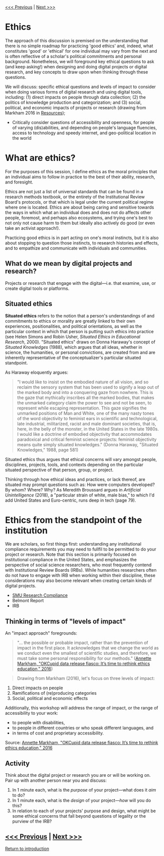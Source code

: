 [<<< Previous](access.md) | [Next >>>](people.md)

# Ethics
The approach of this discussion is premised on the understanding that there is no simple roadmap for practicing 'good ethics' and, indeed, what constitutes 'good' or 'ethical' for one individual may vary from the next and is often reflective of a scholar's political commitments and personal background.  Nonetheless, we will foreground key ethical questions to ask (and keep asking!) when designing and doing digital projects or digital research, and key concepts to draw upon when thinking through these questions.

We will discuss: specific ethical questions and levels of impact to consider when doing various forms of digital research and using digital tools, including: (1) direct impacts on people through data collection; (2) the politics of knowledge production and categorization; and (3) social, political, and economic impacts of projects or research (drawing from Markham 2016 in [Resources](sections/resources.md));
- Critically consider questions of accessibility and openness, for people of varying (dis)abilities, and depending on people's language fluencies, access to technology and speedy internet, and geo-political location in the world

# What are ethics?

For the purposes of this session, I define ethics as the moral principles that an individual aims to follow in practice to the best of their ability, research, and foresight.

Ethics are not just a list of universal standards that can be found in a research methods textbook, or the entirety of the Institutional Review Board's protocols, or that which is legal under the current political regime where one is located. Ethics are about being caring and sensitive towards the ways in which what an individual does and does not do affects other people, foremost, and perhaps also ecosystems, and trying one's best to not only not cause harm to them but ideally also actively do good (or even take an activist approach!).

Practicing good ethics is in part acting on one's moral instincts, but it is also about stopping to question those instincts, to research histories and effects, and to empathize and communicate with individuals and communities.

## What do we mean by digital projects and research?

Projects or research that engage with the digital—i.e. that examine, use, or create digital tools or platforms.

## Situated ethics

**Situated ethics** refers to the notion that a person's understandings of and commitments to ethics or morality are greatly linked to their own experiences, positionalities, and political orientations, as well as the particular context in which that person is putting such ethics into practice (see Helen Simons and Robin Usher, *Situated Ethics in Educational Research*, 2000). "Situated ethics" draws on Donna Haraway's concept of *Situated Knowledges* (1988), which argues that all ideas, whether in science, the humanities, or personal convictions, are created from and are inherently representative of the conceptualizer's particular situated standpoint.

As Haraway eloquently argues:

> "I would like to insist on the embodied nature of all vision, and so reclaim the sensory system that has been used to signify a leap out of the marked body and into a conquering gaze from nowhere. This is the gaze that mythically inscribes all the marked bodies, that makes the unmarked category claim the power to see and not be seen, to represent while escaping representation. This gaze signifies the unmarked positions of Man and White, one of the many nasty tones of the word objectivity to feminist ears in scientific and technological, late industrial, militarized, racist and male dominant societies, that is, here, in the belly of the monster, in the United States in the late 1980s. I would like a doctrine of embodied objectivity  that accommodates paradoxical and critical feminist science projects: feminist objectivity means quite simply situated knowledges." (Donna Haraway, "Situated Knowledges," 1988, page 581)  

Situated ethics thus argues that ethical concerns will vary amongst people, disciplines, projects, tools, and contexts depending on the particular situated perspective of that person, group, or project.  

Thinking through how ethical ideas and practices, or lack thereof, are situated may prompt questions such as: How were computers developed? By whom? Where? Why? As Meredith Broussard argues in *Artificial Unintelligence* (2018), a "particular strain of white, male bias," to which I'd add United States and Euro-centric, runs deep in tech (page 79).  

# Ethics from the standpoint of the institution

We are scholars, so first things first: understanding any institutional compliance requirements you may need to fullfil to be permitted to do your project or research. Note that this section is primarily focused on institutional compliance in the United States, and emphasizes the perspective of social science researchers, who most frequently contend with Institutional Review Boards (IRBs). While humanities researchers often do not have to engage with IRB when working within their discipline, these considerations may also become relevant when creating certain kinds of digital projects.
* [SMU Research Compliance](https://www.smu.edu/Research/ResearchServices/ResearchCompliance)
* Belmont Report
* IRB

## Thinking in terms of "levels of impact"

An "impact approach" foregrounds:

> "... the possible or probable impact, rather than the prevention of impact in the first place. It acknowledges that we change the world as we conduct even the smallest of scientific studies, and therefore, we must take some personal responsibility for our methods." ([Annette Markham, "OKCupid data release fiasco: It’s time to rethink ethics education," 2016](http://annettemarkham.com/2016/05/okcupid-data-release-fiasco-its-time-to-rethink-ethics-education/))

> Drawing from Markham (2016), let's focus on three levels of impact:  
1. Direct impacts on people
2. Ramifications of (re)producing categories
3. Social, political and economic effects  

Additionally, this workshop will address the range of impact, or the range of accessibility to your work:  

- to people with disabilities,
- to people in different countries or who speak different languages, and
- in terms of cost and proprietary accessibility.

Source: [Annette Markham, "OKCupid data release fiasco: It’s time to rethink ethics education," 2016](http://annettemarkham.com/2016/05/okcupid-data-release-fiasco-its-time-to-rethink-ethics-education/)    

## Activity  
Think about the digital project or research you are or will be working on. Pair up with another person near you and discuss:  

1. In 1 minute each, what is the *purpose* of your project—what does it *aim* to do?
2. In 1 minute each, what is the *design* of your project—*how* will you do this?
3. In relation to each of your projects' purpose and design, what might be some ethical concerns that fall beyond questions of legality or the purview of the IRB?

[<<< Previous](access.md) | [Next >>>](people.md)
-----
[Return to introduction](https://github.com/SouthernMethodistUniversity/access)

